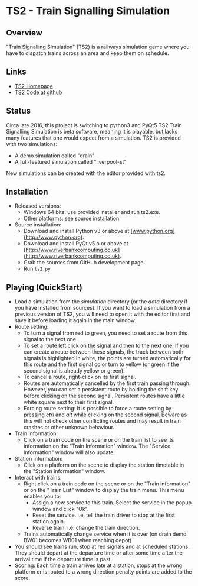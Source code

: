# TS2 - Train Signalling Simulation

## Overview
"Train Signalling Simulation" (TS2) is a railways simulation game where you have to dispatch trains across an area and keep them on schedule. 

## Links
* [TS2 Homepage](http://ts2.github.io)
* [TS2 Code at github](http://github.com/ts2/ts2/)

## Status
Circa late 2016, this project is switching to python3 and PyQt5
TS2 Train Signalling Simulation is beta software, meaning it is playable, but lacks many features that one would expect from a simulation.
TS2 is provided with two simulations:
* A demo simulation called "drain"
* A full-featured simulation called "liverpool-st"

New simulations can be created with the editor provided with ts2.

## Installation
* Released versions:
    - Windows 64 bits: use provided installer and run ts2.exe.
    - Other platforms: see source installation.
* Source installation:
    - Download and install Python v3 or above at [www.python.org](http://www.python.org).
    - Download and install PyQt v5.o or above at [http://www.riverbankcomputing.co.uk](http://www.riverbankcomputing.co.uk).
    - Grab the sources from GitHub development page.
    - Run `ts2.py`

## Playing (QuickStart)
* Load a simulation from the _simulation_ directory (or the _data_ directory if you have installed from sources).
    If you want to load a simulation from a previous version of TS2, you will need to open it with the editor
    first and save it before loading it again in the main window.
* Route setting:
    - To turn a signal from red to green, you need to set a route from this signal to the next one.
    - To set a route left click on the signal and then to the next one. If you can create a route
        between these signals, the track between both signals is highlighted in white, the points are
        turned automatically for this route and the first signal color turn to yellow (or green if
        the second signal is already yellow or green).
    - To cancel a route, right-click on its first signal.
    - Routes are automatically cancelled by the first train passing through. However, you can set a
        persistent route by holding the shift key before clicking on the second signal. Persistent
        routes have a little white square next to their first signal.
    - Forcing route setting: It is possible to force a route setting by pressing _ctrl_ and _alt_ while
        clicking on the second signal. Beware as this will not check other conflicting routes and may result
        in train crashes or other unknown behaviour.
* Train information:
    - Click on a train code on the scene or on the train list to see its information on the
        "Train Information" window. The "Service information" window will also update.
* Station information:
    - Click on a platform on the scene to display the station timetable in the "Station information"
        window.
* Interact with trains:
    - Right click on a train code on the scene or on the "Train information" or on the "Train List"
    window to display the train menu. This menu enables you to:
        + Assign a new service to this train. Select the service in the popup window and click "Ok".
        + Reset the service. i.e. tell the train driver to stop at the first station again.
        + Reverse train. i.e. change the train direction.
    - Trains automatically change service when it is over (on drain demo BW01 becomes WB01 when reaching
    depot)
* You should see trains run, stop at red signals and at scheduled stations. They should depart at the
    departure time or after some time after the arrival time if the departure time is past.
* Scoring:
    Each time a train arrives late at a station, stops at the wrong platform or is routed to a wrong direction
    penalty points are added to the score.

